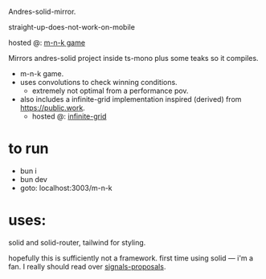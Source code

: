 Andres-solid-mirror. 

straight-up-does-not-work-on-mobile

hosted @: [m-n-k game](https://solid.andres.duarterengifo.com/m-n-k)


Mirrors andres-solid project inside ts-mono plus some teaks so it compiles.

- m-n-k game.
- uses convolutions to check winning conditions. 
    - extremely not optimal from a performance pov.
- also includes a infinite-grid implementation inspired (derived) from https://public.work.
  - hosted @: [infinite-grid](https://solid.andres.duarterengifo.com/infinite-grid)

# to run 

- bun i 
- bun dev 
- goto: localhost:3003/m-n-k

# uses:

solid  and 
solid-router,
tailwind for styling. 

hopefully this is sufficiently not a framework. 
first time using solid — i'm a fan.
I really should read over [signals-proposals](https://github.com/tc39/proposal-signals).
